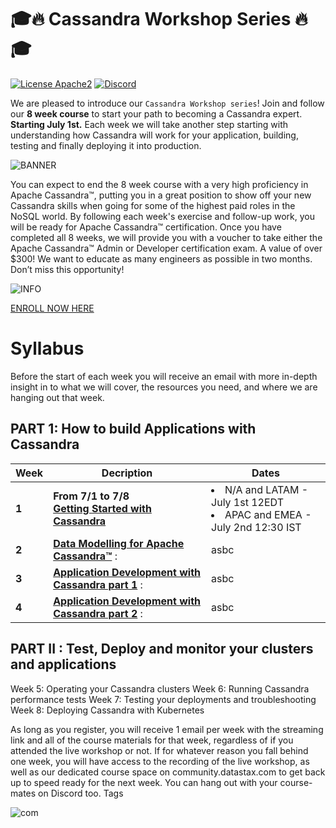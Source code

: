 # 🎓🔥 Cassandra Workshop Series 🔥🎓

[![License Apache2](https://img.shields.io/hexpm/l/plug.svg)](http://www.apache.org/licenses/LICENSE-2.0)
[![Discord](https://img.shields.io/discord/685554030159593522)](https://discord.com/widget?id=685554030159593522&theme=dark)

We are pleased to introduce our `Cassandra Workshop series`! Join and follow our **8 week course** to start your path to becoming a Cassandra expert. **Starting July 1st.** Each week we will take another step starting with understanding how Cassandra will work for your application, building, testing and finally deploying it into production.

![BANNER](https://img.evbuc.com/https%3A%2F%2Fcdn.evbuc.com%2Fimages%2F104032164%2F312276190164%2F1%2Foriginal.20200619-083832?w=1080&auto=format%2Ccompress&q=75&sharp=10&rect=0%2C0%2C2160%2C1080&s=280bc415dcd91bae37c8e3729447c6fb)

You can expect to end the 8 week course with a very high proficiency in Apache Cassandra™, putting you in a great position to show off your new Cassandra skills when going for some of the highest paid roles in the NoSQL world. By following each week's exercise and follow-up work, you will be ready for Apache Cassandra™ certification. Once you have completed all 8 weeks, we will provide you with a voucher to take either the Apache Cassandra™ Admin or Developer certification exam. A value of over $300! We want to educate as many engineers as possible in two months. Don’t miss this opportunity!

![INFO](https://img.evbuc.com/https%3A%2F%2Fcdn.evbuc.com%2Fimages%2F104059058%2F312276190164%2F1%2Foriginal.20200619-150816?h=2000&w=720&auto=format%2Ccompress&q=75&sharp=10&s=dbaf38edb1e9e83a43331dcda10eee06)

[ENROLL NOW HERE](https://www.eventbrite.com/e/cassandra-workshop-series-your-path-to-becoming-a-cassandra-expert-tickets-110114461318)



# Syllabus

Before the start of each week you will receive an email with more in-depth insight in to what we will cover, the resources you need, and where we are hanging out that week.

## PART 1: How to build Applications with Cassandra

| Week  | Decription | Dates |
|---|---|---|
| **1** | **From 7/1 to 7/8**<br/>**[Getting Started with Cassandra](./week1-getting-started-with-cassandra)**| <li>N/A and LATAM - July 1st 12EDT<li>APAC and EMEA - July 2nd 12:30 IST |
| **2** | **[Data Modelling for Apache Cassandra™](./week1-getting-started-with-cassandra)** :  | asbc |
| **3** | **[Application Development with Cassandra part 1](./week1-getting-started-with-cassandra)** :  | asbc |
| **4** | **[Application Development with Cassandra part 2](./week1-getting-started-with-cassandra)** :  | asbc |

## PART II : Test, Deploy and monitor your clusters and applications

Week 5: Operating your Cassandra clusters
Week 6: Running Cassandra performance tests
Week 7: Testing your deployments and troubleshooting
Week 8: Deploying Cassandra with Kubernetes

As long as you register, you will receive 1 email per week with the streaming link and all of the course materials for that week, regardless of if you attended the live workshop or not. If for whatever reason you fall behind one week, you will have access to the recording of the live workshop, as well as our dedicated course space on community.datastax.com to get back up to speed ready for the next week. You can hang out with your course-mates on Discord too.
Tags

![com](https://img.evbuc.com/https%3A%2F%2Fcdn.evbuc.com%2Fimages%2F104057250%2F312276190164%2F1%2Foriginal.20200619-144936?h=2000&w=720&auto=format%2Ccompress&q=75&sharp=10&s=f84ee0bb96e9b32caa7527e0f58cde30)


